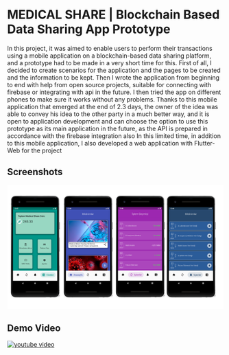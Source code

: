 # MEDICAL SHARE | Blockchain Based Data Sharing App Prototype

In this project, it was aimed to enable users to perform their transactions using a mobile application on a blockchain-based data sharing platform, and a prototype had to be made in a very short time for this.
First of all, I decided to create scenarios for the application and the pages to be created and the information to be kept. Then I wrote the application from beginning to end with help from open source projects, suitable for connecting with firebase or integrating with api in the future. I then tried the app on different phones to make sure it works without any problems.
Thanks to this mobile application that emerged at the end of 2.3 days, the owner of the idea was able to convey his idea to the other party in a much better way, and it is open to application development and can choose the option to use this prototype as its main application in the future, as the API is prepared in accordance with the firebase integration also In this limited time, in addition to this mobile application, I also developed a web application with Flutter-Web for the project

## Screenshots
![pages](https://github.com/hakanbakacak/MedicalShareMobile/blob/master/assets/pages.png)  

## Demo Video  
[![youtube video](https://img.youtube.com/vi/jkPLZepu2FY/0.jpg)](https://www.youtube.com/watch?v=jkPLZepu2FY)
